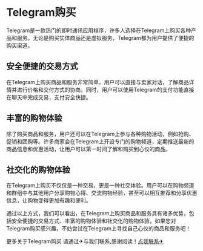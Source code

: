 # Telegram购买

Telegram是一款热门的即时通讯应用程序，许多人选择在Telegram上购买各种产品和服务。无论是购买实体商品还是虚拟服务，Telegram都为用户提供了便捷的购买渠道。

## 安全便捷的交易方式

在Telegram上购买商品和服务非常简单。用户可以直接与卖家对话，了解商品详情并进行价格和交付方式的协商。同时，用户可以使用Telegram的支付功能直接在聊天中完成交易，支付安全快捷。

## 丰富的购物体验

除了购买商品和服务，用户还可以在Telegram上参与各种购物活动，例如抢购、促销和团购等。许多商家会在Telegram上开设专门的购物频道，定期推送最新的商品信息和优惠活动，让用户可以第一时间了解和购买到心仪的商品。

## 社交化的购物体验

在Telegram上购买不仅仅是一种交易，更是一种社交体验。用户可以在购物频道和群组中与其他用户分享购物心得、交流购物经验，甚至可以相互推荐和分享优惠信息，让购物变得更加有趣和便利。

通过以上方式，我们可以看出，在Telegram上购买商品和服务具有诸多优势，包括安全便捷的交易方式、丰富的购物体验和社交化的购物体验。如果您对Telegram购买感兴趣，不妨尝试在Telegram上寻找自己心仪的商品和服务吧！

更多关于Telegram购买 请通过✈与我们联系,感谢阅读！[点我联系✈](https://www.G208.com)